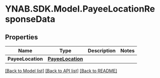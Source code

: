 # YNAB.SDK.Model.PayeeLocationResponseData

## Properties

Name | Type | Description | Notes
------------ | ------------- | ------------- | -------------
**PayeeLocation** | [**PayeeLocation**](PayeeLocation.md) |  | 

[[Back to Model list]](../README.md#documentation-for-models) [[Back to API list]](../README.md#documentation-for-api-endpoints) [[Back to README]](../README.md)

